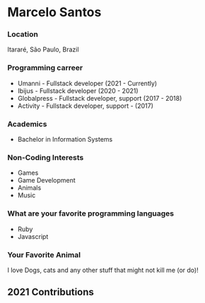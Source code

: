 # Marcelo Santos

### Location

Itararé, São Paulo, Brazil

### Programming carreer

- Umanni - Fullstack developer (2021 - Currently)
- Ibijus - Fullstack developer (2020 - 2021)
- Globalpress - Fullstack developer, support (2017 - 2018)
- Activity - Fullstack developer, support - (2017)

### Academics

- Bachelor in Information Systems

### Non-Coding Interests

- Games
- Game Development
- Animals
- Music

### What are your favorite programming languages

- Ruby
- Javascript

### Your Favorite Animal

I love Dogs, cats and any other stuff that might not kill me (or do)!

## 2021 Contributions

